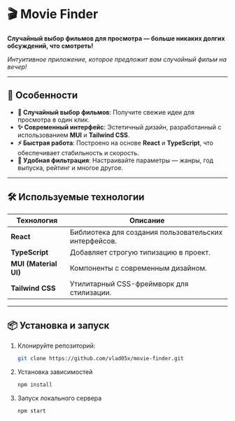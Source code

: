 # 🎬 Movie Finder  
**Случайный выбор фильмов для просмотра — больше никаких долгих обсуждений, что смотреть!**
 
*Интуитивное приложение, которое предложит вам случайный фильм на вечер!*

---

## 🚀 Особенности  
- **🎲 Случайный выбор фильмов**: Получите свежие идеи для просмотра в один клик.  
- **✨ Современный интерфейс**: Эстетичный дизайн, разработанный с использованием **MUI** и **Tailwind CSS**.  
- **⚡ Быстрая работа**: Построено на основе **React** и **TypeScript**, что обеспечивает стабильность и скорость.  
- **💾 Удобная фильтрация**: Настраивайте параметры — жанры, год выпуска, рейтинг и многое другое.

---

## 🛠️ Используемые технологии  
| **Технология**      | **Описание**                                      |
|---------------------|--------------------------------------------------|
| **React**           | Библиотека для создания пользовательских интерфейсов. |
| **TypeScript**      | Добавляет строгую типизацию в проект.             |
| **MUI (Material UI)** | Компоненты с современным дизайном.               |
| **Tailwind CSS**    | Утилитарный CSS-фреймворк для стилизации.         |


---

## 📦 Установка и запуск  

1. Клонируйте репозиторий:
   ```bash
   git clone https://github.com/vlad05x/movie-finder.git
   ```
2. Установка зависимостей
    ```bash
    npm install
    ```
3. Запуск локального сервера
    ```bash
    npm start
    ```